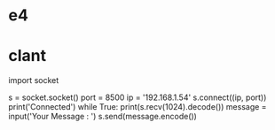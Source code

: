 # e4

# clant

import socket

s = socket.socket()
port = 8500
ip = '192.168.1.54'
s.connect((ip, port))
print('Connected')
while True:
    print(s.recv(1024).decode())
    message = input('Your Message : ')
    s.send(message.encode())
